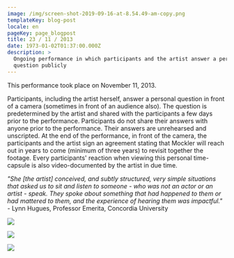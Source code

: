 ```yaml
---
image: /img/screen-shot-2019-09-16-at-8.54.49-am-copy.png
templateKey: blog-post
locale: en
pageKey: page_blogpost
title: 23 / 11 / 2013
date: 1973-01-02T01:37:00.000Z
description: >
  Ongoing performance in which participants and the artist answer a personal
  question publicly
---
```

This performance took place on November 11, 2013.

Participants, including the artist herself, answer a personal question in front of a camera (sometimes in front of an audience also). The question is predetermined by the artist and shared with the participants a few days prior to the performance. Participants do not share their answers with anyone prior to the performance. Their answers are unrehearsed and unscripted. At the end of the performance, in front of the camera, the participants and the artist sign an agreement stating that Mockler will reach out in years to come (minimum of three years) to revisit together the footage. Every participants' reaction when viewing this personal time-capsule is also video-documented by the artist in due time. 

_"She \[the artist] conceived, and subtly structured, very simple situations that asked us to sit and listen to someone - who was not an actor or an artist - speak. They spoke about something that had happened to them or had mattered to them, and the experience of hearing them was impactful."  -_ Lynn Hugues, Professor Emerita, Concordia University

![](/img/screen-shot-2019-09-16-at-9.43.19-pm.png)

![](/img/screen-shot-2019-09-16-at-9.44.50-pm.png)

![](/img/screen-shot-2019-09-16-at-9.45.47-pm.png)
